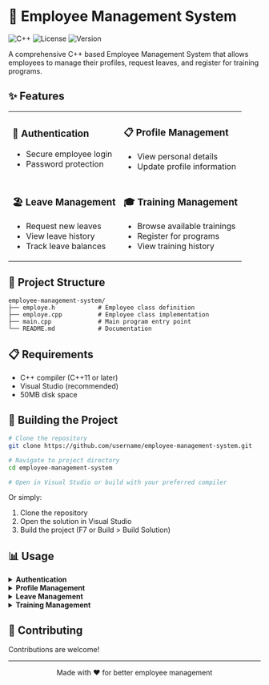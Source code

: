 # 👥 Employee Management System

![C++](https://img.shields.io/badge/C++-11+-blue.svg)
![License](https://img.shields.io/badge/license-MIT-green.svg)
![Version](https://img.shields.io/badge/version-1.0.0-orange.svg)

A comprehensive C++ based Employee Management System that allows employees to manage their profiles, request leaves, and register for training programs.

## ✨ Features

<table>
  <tr>
    <td>
      <h3>👤 Authentication</h3>
      <ul>
        <li>Secure employee login</li>
        <li>Password protection</li>
      </ul>
    </td>
    <td>
      <h3>📋 Profile Management</h3>
      <ul>
        <li>View personal details</li>
        <li>Update profile information</li>
      </ul>
    </td>
  </tr>
  <tr>
    <td>
      <h3>🏖️ Leave Management</h3>
      <ul>
        <li>Request new leaves</li>
        <li>View leave history</li>
        <li>Track leave balances</li>
      </ul>
    </td>
    <td>
      <h3>🎓 Training Management</h3>
      <ul>
        <li>Browse available trainings</li>
        <li>Register for programs</li>
        <li>View training history</li>
      </ul>
    </td>
  </tr>
</table>

## 📁 Project Structure

```
employee-management-system/
├── employe.h            # Employee class definition
├── employe.cpp          # Employee class implementation
├── main.cpp             # Main program entry point
└── README.md            # Documentation
```

## 📋 Requirements

- C++ compiler (C++11 or later)
- Visual Studio (recommended)
- 50MB disk space

## 🚀 Building the Project

```bash
# Clone the repository
git clone https://github.com/username/employee-management-system.git

# Navigate to project directory
cd employee-management-system

# Open in Visual Studio or build with your preferred compiler
```

Or simply:
1. Clone the repository
2. Open the solution in Visual Studio
3. Build the project (F7 or Build > Build Solution)

## 📊 Usage

<details>
<summary><b>Authentication</b></summary>
<p>
Login using employee ID and password through the secure authentication system.
</p>
</details>

<details>
<summary><b>Profile Management</b></summary>
<p>
View and update personal information including contact details, designation, and department.
</p>
</details>

<details>
<summary><b>Leave Management</b></summary>
<p>
Request new leaves, view leave history, and track leave balances across different leave types.
</p>
</details>

<details>
<summary><b>Training Management</b></summary>
<p>
Browse available training programs, register for new trainings, and view completed training history.
</p>
</details>



## 🤝 Contributing

Contributions are welcome! 


---

<p align="center">Made with ❤️ for better employee management</p>
